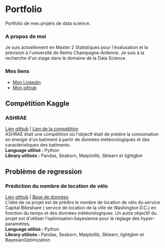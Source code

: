 # Portfolio
Portfolio de mes projets de data science.

### A propos de moi

Je suis actuellement en Master 2 Statistiques pour l'évalusation et la prévision à l'université de Reims Champagne-Ardenne. Je suis à la recherche d'un stage dans le domaine de la Data Science.

### Mes liens
- [Mon Linkedin](https://www.linkedin.com/in/matieu-allier-749b42195/)
- [Mon github](https://github.com/MatieuAllier)

## Compétition Kaggle

### ASHRAE
[Lien github](https://github.com/MatieuAllier/ASHRAE/blob/master/Projet_energie.ipynb) | [Lien de la compétition](https://www.kaggle.com/c/ashrae-energy-prediction)   
ASHRAE était une compétition où l'objectf était de prédire la consomation en énergie d'un batiment à partir de données météorologiques et des caractéristiques des batiments.   
**Language utilisé :** Python   
**Library utilisés :** Pandas, Seaborn, Matplotlib, Sklearn et lightgbm

## Problème de regression

### Prédiction du nombre de location de vélo
[Lien github](https://github.com/MatieuAllier/Projet_Velo/blob/master/Projet_Velo.ipynb) | [Base de données](https://archive.ics.uci.edu/ml/datasets/bike+sharing+dataset#)  
L'idée de ce projet est de prédire le nombre de location de vélo du service Capital Bikeshare ( service de location de la ville de Washington D.C.) en fonction du temps et des données météorologiques. Un autre objectif du projet est d'utiliser l'optimisation bayesienne pour le réglage des hyper-paramétres.   
**Language utilisé :** Python   
**Library utilisés :** Pandas, Seaborn, Matplotlib, Sklearn, lightgbm et BayesianOptimization  
